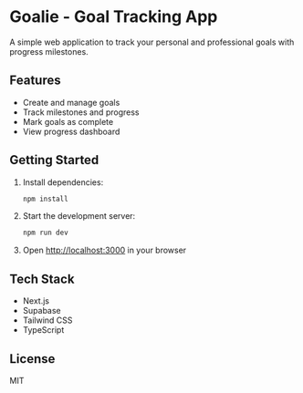 # Goalie - Goal Tracking App

A simple web application to track your personal and professional goals with progress milestones.

## Features

- Create and manage goals
- Track milestones and progress
- Mark goals as complete
- View progress dashboard

## Getting Started

1. Install dependencies:

   ```bash
   npm install
   ```

2. Start the development server:

   ```bash
   npm run dev
   ```

3. Open [http://localhost:3000](http://localhost:3000) in your browser

## Tech Stack

- Next.js
- Supabase
- Tailwind CSS
- TypeScript

## License

MIT
